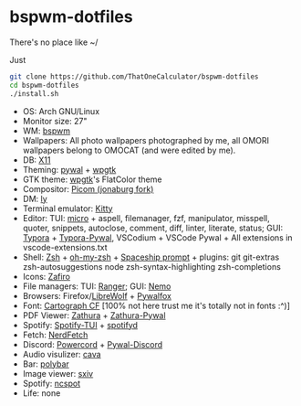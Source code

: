 # bspwm-dotfiles
There's no place like ~/

Just 
```sh
git clone https://github.com/ThatOneCalculator/bspwm-dotfiles
cd bspwm-dotfiles
./install.sh
```

- OS: Arch GNU/Linux
- Monitor size: 27"
- WM: [bspwm](https://github.com/baskerville/bspwm)
- Wallpapers: All photo wallpapers photographed by me, all OMORI wallpapers belong to OMOCAT (and were edited by me).
- DB: [X11](https://x.org/)
- Theming: [pywal](https://github.com/dylanaraps/pywal) + [wpgtk](https://deviantfero.github.io/wpgtk/)
- GTK theme: [wpgtk](https://deviantfero.github.io/wpgtk/)'s FlatColor theme
- Compositor: [Picom (jonaburg fork)](https://github.com/jonaburg/picom)
- DM: [ly](https://github.com/nullgemm/ly)
- Terminal emulator: [Kitty](https://github.com/kovidgoyal/kitty)
- Editor: TUI: [micro](https://micro-editor.github.io/) + aspell, filemanager, fzf, manipulator, misspell, quoter, snippets, autoclose, comment, diff, linter, literate, status; GUI: [Typora](https://typora.io/) + [Typora-Pywal](https://github.com/ThatOneCalculator/pywal-typora), VSCodium + VSCode Pywal + All extensions in vscode-extensions.txt
- Shell: [Zsh](https://www.zsh.org/) + [oh-my-zsh](https://ohmyz.sh) + [Spaceship prompt](https://github.com/denysdovhan/spaceship-prompt) + plugins: git git-extras zsh-autosuggestions node zsh-syntax-highlighting zsh-completions
- Icons: [Zafiro](https://github.com/zayronxio/Zafiro-icons)
- File managers: TUI: [Ranger](https://github.com/linuxmint/nemo); GUI: [Nemo](https://github.com/linuxmint/nemo)
- Browsers: Firefox/[LibreWolf](https://librewolf-community.gitlab.io/) + [Pywalfox](https://github.com/frewacom/pywalfox)
- Font: [Cartograph CF](https://connary.com/cartograph.html) \[100% not here trust me it's totally not in fonts :^)\]
- PDF Viewer: [Zathura](https://pwmt.org/projects/zathura/) + [Zathura-Pywal](https://github.com/GideonWolfe/Zathura-Pywal)
- Spotify: [Spotify-TUI](https://github.com/Rigellute/spotify-tui) + [spotifyd](https://github.com/Spotifyd/spotifyd)
- Fetch: [NerdFetch](https://github.com/thatonecalculator/nerdfetch)
- Discord: [Powercord](https://powercord.dev/) + [Pywal-Discord](https://github.com/FilipLitwora/pywal-discord)
- Audio visulizer: [cava](https://github.com/karlstav/cava)
- Bar: [polybar](https://github.com/polybar/polybar)
- Image viewer: [sxiv](https://github.com/muennich/sxiv)
- Spotify: [ncspot](https://github.com/hrkfdn/ncspot)
- Life: none
